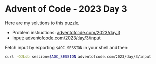 # Advent of Code - 2023 Day 3
Here are my solutions to this puzzle.

* Problem instructions: [adventofcode.com/2023/day/3](https://adventofcode.com/2023/day/3)
* Input: [adventofcode.com/2023/day/3/input](https://adventofcode.com/2023/day/3/input)

Fetch input by exporting `$AOC_SESSION` in your shell and then:
```bash
curl -OJLsb session=$AOC_SESSION adventofcode.com/2023/day/3/input
```
